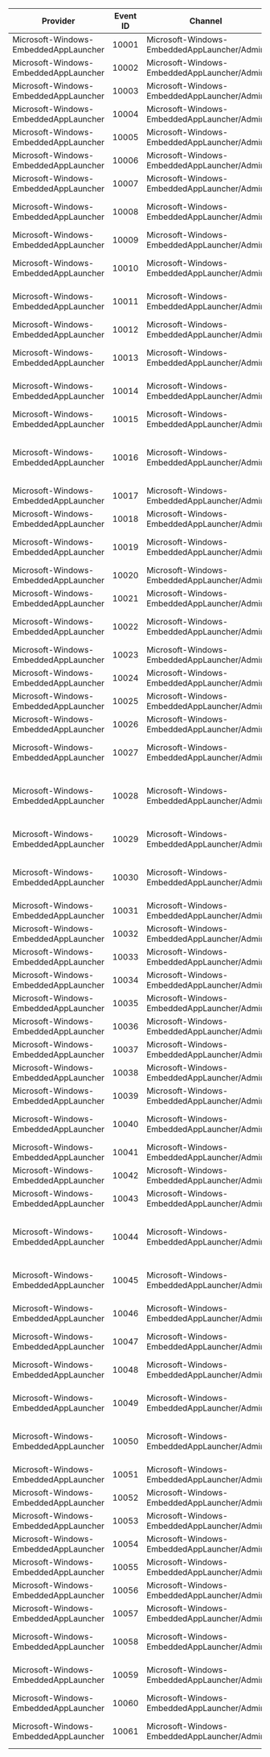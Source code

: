 Provider                               |  Event ID  |  Channel                                      |  Message
---------------------------------------|------------|-----------------------------------------------|--------------------------------------------------------------------------------------------------------------------
Microsoft-Windows-EmbeddedAppLauncher  |  10001     |  Microsoft-Windows-EmbeddedAppLauncher/Admin  |  Failed to get the current process handle: {num2}
Microsoft-Windows-EmbeddedAppLauncher  |  10002     |  Microsoft-Windows-EmbeddedAppLauncher/Admin  |  Failed to get process token: {num2}
Microsoft-Windows-EmbeddedAppLauncher  |  10003     |  Microsoft-Windows-EmbeddedAppLauncher/Admin  |  Failed to get privilege ({str1}) luid: {num2}
Microsoft-Windows-EmbeddedAppLauncher  |  10004     |  Microsoft-Windows-EmbeddedAppLauncher/Admin  |  Failed to set elevated privilege: {num2}
Microsoft-Windows-EmbeddedAppLauncher  |  10005     |  Microsoft-Windows-EmbeddedAppLauncher/Admin  |  Failed to exit system ({num1}): {num2}
Microsoft-Windows-EmbeddedAppLauncher  |  10006     |  Microsoft-Windows-EmbeddedAppLauncher/Admin  |  System exit successful ({num1})
Microsoft-Windows-EmbeddedAppLauncher  |  10007     |  Microsoft-Windows-EmbeddedAppLauncher/Admin  |  CurrentProcess running in an elevated context: {str1}
Microsoft-Windows-EmbeddedAppLauncher  |  10008     |  Microsoft-Windows-EmbeddedAppLauncher/Admin  |  Failed to get token information ({str1}) for current process: {num2}
Microsoft-Windows-EmbeddedAppLauncher  |  10009     |  Microsoft-Windows-EmbeddedAppLauncher/Admin  |  Failed to get the current process token
Microsoft-Windows-EmbeddedAppLauncher  |  10010     |  Microsoft-Windows-EmbeddedAppLauncher/Admin  |  Failed to create ApplicationActivationManager {num2}
Microsoft-Windows-EmbeddedAppLauncher  |  10011     |  Microsoft-Windows-EmbeddedAppLauncher/Admin  |  Failed to enable launcher to set foreground window: {num2}
Microsoft-Windows-EmbeddedAppLauncher  |  10012     |  Microsoft-Windows-EmbeddedAppLauncher/Admin  |  Failed to activate application ({str1}): {num2}
Microsoft-Windows-EmbeddedAppLauncher  |  10013     |  Microsoft-Windows-EmbeddedAppLauncher/Admin  |  Failed to get ApplicationActivationManager: {num2}
Microsoft-Windows-EmbeddedAppLauncher  |  10014     |  Microsoft-Windows-EmbeddedAppLauncher/Admin  |  Failed to get opened application process ({num1}): {num2}
Microsoft-Windows-EmbeddedAppLauncher  |  10015     |  Microsoft-Windows-EmbeddedAppLauncher/Admin  |  Failed to wait for application to exit: {num2}
Microsoft-Windows-EmbeddedAppLauncher  |  10016     |  Microsoft-Windows-EmbeddedAppLauncher/Admin  |  Elevated context detected, calling Activation Manager surrogate server in DllHost to launch the app from Medium-IL
Microsoft-Windows-EmbeddedAppLauncher  |  10017     |  Microsoft-Windows-EmbeddedAppLauncher/Admin  |  Key ({str1}) was not opened: {num2}
Microsoft-Windows-EmbeddedAppLauncher  |  10018     |  Microsoft-Windows-EmbeddedAppLauncher/Admin  |  Key ({str1}\{str2}) was not opened: {num2}
Microsoft-Windows-EmbeddedAppLauncher  |  10019     |  Microsoft-Windows-EmbeddedAppLauncher/Admin  |  Key ({str1}\{str2}) was longer than maximum allowed ({num1}): {num2}
Microsoft-Windows-EmbeddedAppLauncher  |  10020     |  Microsoft-Windows-EmbeddedAppLauncher/Admin  |  Key ({str1}) was not opened for enumeration: {num2}
Microsoft-Windows-EmbeddedAppLauncher  |  10021     |  Microsoft-Windows-EmbeddedAppLauncher/Admin  |  AppId was retrieved from registry: {str1}
Microsoft-Windows-EmbeddedAppLauncher  |  10022     |  Microsoft-Windows-EmbeddedAppLauncher/Admin  |  Return code ({num1}) was mapped to action code ({num2})
Microsoft-Windows-EmbeddedAppLauncher  |  10023     |  Microsoft-Windows-EmbeddedAppLauncher/Admin  |  Failed to retrieve application ({num1}) return code: {num2}
Microsoft-Windows-EmbeddedAppLauncher  |  10024     |  Microsoft-Windows-EmbeddedAppLauncher/Admin  |  Failed to set process shutdown parameters: {num1}
Microsoft-Windows-EmbeddedAppLauncher  |  10025     |  Microsoft-Windows-EmbeddedAppLauncher/Admin  |  Failed to create the launcher: {num1}
Microsoft-Windows-EmbeddedAppLauncher  |  10026     |  Microsoft-Windows-EmbeddedAppLauncher/Admin  |  Launcher exit code: {num1}
Microsoft-Windows-EmbeddedAppLauncher  |  10027     |  Microsoft-Windows-EmbeddedAppLauncher/Admin  |  GetExitCodeProcess for processs id {num1} failed with error code: {num2}
Microsoft-Windows-EmbeddedAppLauncher  |  10028     |  Microsoft-Windows-EmbeddedAppLauncher/Admin  |  Unable to create HSTRING using WindowsCreateString API for processs id {num1}. API failed with error code: {num2}
Microsoft-Windows-EmbeddedAppLauncher  |  10029     |  Microsoft-Windows-EmbeddedAppLauncher/Admin  |  Cannot get package family name for process id:{num1} error code: {num2}
Microsoft-Windows-EmbeddedAppLauncher  |  10030     |  Microsoft-Windows-EmbeddedAppLauncher/Admin  |  Cannot get application data manager for the package family name {str1} . Process id:{num1} Error code: {num2}
Microsoft-Windows-EmbeddedAppLauncher  |  10031     |  Microsoft-Windows-EmbeddedAppLauncher/Admin  |  Process id {num1} exited with exit code {num2}
Microsoft-Windows-EmbeddedAppLauncher  |  10032     |  Microsoft-Windows-EmbeddedAppLauncher/Admin  |  Process id {num1} exited with a custom exit code {num2}
Microsoft-Windows-EmbeddedAppLauncher  |  10033     |  Microsoft-Windows-EmbeddedAppLauncher/Admin  |  Process id {num1} crashed.
Microsoft-Windows-EmbeddedAppLauncher  |  10034     |  Microsoft-Windows-EmbeddedAppLauncher/Admin  |  Return code string found in registry is invalid: {str1}
Microsoft-Windows-EmbeddedAppLauncher  |  10035     |  Microsoft-Windows-EmbeddedAppLauncher/Admin  |  SID for account ({str1}) was not found: {num2}
Microsoft-Windows-EmbeddedAppLauncher  |  10036     |  Microsoft-Windows-EmbeddedAppLauncher/Admin  |  Failed to get current user name: {num2}
Microsoft-Windows-EmbeddedAppLauncher  |  10037     |  Microsoft-Windows-EmbeddedAppLauncher/Admin  |  Read settings for SID: {str1}
Microsoft-Windows-EmbeddedAppLauncher  |  10038     |  Microsoft-Windows-EmbeddedAppLauncher/Admin  |  Read global settings
Microsoft-Windows-EmbeddedAppLauncher  |  10039     |  Microsoft-Windows-EmbeddedAppLauncher/Admin  |  Failed to get SID (Group #: {num1}): {num2}
Microsoft-Windows-EmbeddedAppLauncher  |  10040     |  Microsoft-Windows-EmbeddedAppLauncher/Admin  |  The current user is a member of Administrators.  Exiting app launcher.
Microsoft-Windows-EmbeddedAppLauncher  |  10041     |  Microsoft-Windows-EmbeddedAppLauncher/Admin  |  Failed to get Administrators SID: {num2}
Microsoft-Windows-EmbeddedAppLauncher  |  10042     |  Microsoft-Windows-EmbeddedAppLauncher/Admin  |  Failed to check token membership ({str1}): {num2}
Microsoft-Windows-EmbeddedAppLauncher  |  10043     |  Microsoft-Windows-EmbeddedAppLauncher/Admin  |  Default Strategy was retrieved from registry: {num2}
Microsoft-Windows-EmbeddedAppLauncher  |  10044     |  Microsoft-Windows-EmbeddedAppLauncher/Admin  |  Skipping the Custom Exit Code Logic. Cannot get package family name for Process id {num1}. API Return Code {num2}.
Microsoft-Windows-EmbeddedAppLauncher  |  10045     |  Microsoft-Windows-EmbeddedAppLauncher/Admin  |  Default Strategy found in registry ({num1}) was not valid: {num2}.
Microsoft-Windows-EmbeddedAppLauncher  |  10046     |  Microsoft-Windows-EmbeddedAppLauncher/Admin  |  Valid configuration not found in registry.  Check registry settings ({str1}) : {num2}
Microsoft-Windows-EmbeddedAppLauncher  |  10047     |  Microsoft-Windows-EmbeddedAppLauncher/Admin  |  Failed to register for session change messages: {num1}
Microsoft-Windows-EmbeddedAppLauncher  |  10048     |  Microsoft-Windows-EmbeddedAppLauncher/Admin  |  Failed to prepare the foreground for application launch ({str1}): {num2}
Microsoft-Windows-EmbeddedAppLauncher  |  10049     |  Microsoft-Windows-EmbeddedAppLauncher/Admin  |  Non-configured users cannot run the Embedded App Launcher.
Microsoft-Windows-EmbeddedAppLauncher  |  10050     |  Microsoft-Windows-EmbeddedAppLauncher/Admin  |  Settings were read from override (Application: {str1}, Default return code action {num1})
Microsoft-Windows-EmbeddedAppLauncher  |  10051     |  Microsoft-Windows-EmbeddedAppLauncher/Admin  |  App launcher is disabled.
Microsoft-Windows-EmbeddedAppLauncher  |  10052     |  Microsoft-Windows-EmbeddedAppLauncher/Admin  |  Failed to override appkey ({num1}) in registry ({str1}).
Microsoft-Windows-EmbeddedAppLauncher  |  10053     |  Microsoft-Windows-EmbeddedAppLauncher/Admin  |  Timed out waiting for ShellReadyEvent.
Microsoft-Windows-EmbeddedAppLauncher  |  10054     |  Microsoft-Windows-EmbeddedAppLauncher/Admin  |  Failed to wait for ShellReadyEvent: {num1}
Microsoft-Windows-EmbeddedAppLauncher  |  10055     |  Microsoft-Windows-EmbeddedAppLauncher/Admin  |  Could not open ShellReadyEvent: {num1}
Microsoft-Windows-EmbeddedAppLauncher  |  10056     |  Microsoft-Windows-EmbeddedAppLauncher/Admin  |  ShellReadyEvent in launcher succeeded.
Microsoft-Windows-EmbeddedAppLauncher  |  10057     |  Microsoft-Windows-EmbeddedAppLauncher/Admin  |  Session change notification window closed.
Microsoft-Windows-EmbeddedAppLauncher  |  10058     |  Microsoft-Windows-EmbeddedAppLauncher/Admin  |  Could not get the event that waits for the session change notification window to close.
Microsoft-Windows-EmbeddedAppLauncher  |  10059     |  Microsoft-Windows-EmbeddedAppLauncher/Admin  |  Timed out waiting for session change notification window to close.
Microsoft-Windows-EmbeddedAppLauncher  |  10060     |  Microsoft-Windows-EmbeddedAppLauncher/Admin  |  Could not lock work station: {num1}.
Microsoft-Windows-EmbeddedAppLauncher  |  10061     |  Microsoft-Windows-EmbeddedAppLauncher/Admin  |  The current user isn't allowed for assigned access scenarios.